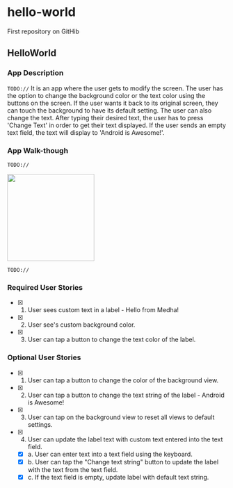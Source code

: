 # hello-world
First repository on GitHib

## HelloWorld

### App Description
`TODO://` It is an app where the user gets to modify the screen. The user has the option to change the background color or the text color using the buttons on the screen. If the user wants it back to its original screen, they can touch the background to have its default setting. The user can also change the text. After typing their desired text, the user has to press 'Change Text' in order to get their text displayed. If the user sends an empty text field, the text will display to 'Android is Awesome!'.

### App Walk-though
`TODO://` 

<img src="https://user-images.githubusercontent.com/44420206/71425755-4be46380-2666-11ea-988d-c06803888192.gif" width=200><br>



`TODO://` 
### Required User Stories
- [x] 1. User sees custom text in a label - Hello from Medha!
- [x] 2. User see's custom background color.
- [x] 3. User can tap a button to change the text color of the label.

### Optional User Stories
- [x] 1. User can tap a button to change the color of the background view.  
- [x] 2. User can tap a button to change the text string of the label - Android is Awesome!  
- [x] 3. User can tap on the background view to reset all views to default settings.  
- [x] 4. User can update the label text with custom text entered into the text field.  
   - [x] a. User can enter text into a text field using the keyboard.  
   - [x] b. User can tap the "Change text string" button to update the label with the text from the text field.  
   - [x] c. If the text field is empty, update label with default text string.
